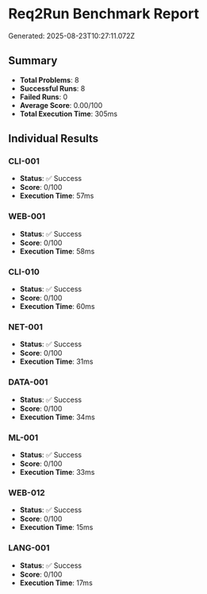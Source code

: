# Req2Run Benchmark Report

Generated: 2025-08-23T10:27:11.072Z

## Summary
- **Total Problems**: 8
- **Successful Runs**: 8
- **Failed Runs**: 0
- **Average Score**: 0.00/100
- **Total Execution Time**: 305ms

## Individual Results
### CLI-001
- **Status**: ✅ Success
- **Score**: 0/100
- **Execution Time**: 57ms


### WEB-001
- **Status**: ✅ Success
- **Score**: 0/100
- **Execution Time**: 58ms


### CLI-010
- **Status**: ✅ Success
- **Score**: 0/100
- **Execution Time**: 60ms


### NET-001
- **Status**: ✅ Success
- **Score**: 0/100
- **Execution Time**: 31ms


### DATA-001
- **Status**: ✅ Success
- **Score**: 0/100
- **Execution Time**: 34ms


### ML-001
- **Status**: ✅ Success
- **Score**: 0/100
- **Execution Time**: 33ms


### WEB-012
- **Status**: ✅ Success
- **Score**: 0/100
- **Execution Time**: 15ms


### LANG-001
- **Status**: ✅ Success
- **Score**: 0/100
- **Execution Time**: 17ms


